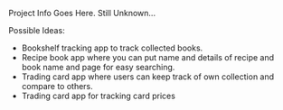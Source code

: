 Project Info Goes Here.  Still Unknown...

Possible Ideas:
- Bookshelf tracking app to track collected books.
- Recipe book app where you can put name and details of recipe and book name and page for easy searching.
- Trading card app where users can keep track of own collection and compare to others.
- Trading card app for tracking card prices
